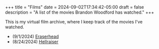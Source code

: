 +++
title = "Films"
date = 2024-09-02T17:34:42-05:00
draft = false
description = "A list of the movies Brandon Woodford has watched."
+++

This is my virtual film archive, where I keep track of the movies I've watched.

* (9/1/2024) [Eraserhead](https://www.themoviedb.org/movie/985-eraserhead?language=en-US)
* (8/24/2024) [Hellraiser](https://www.themoviedb.org/movie/9003-hellraiser?language=en-US)
